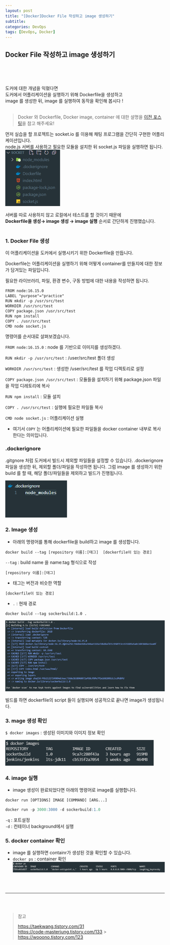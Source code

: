 ```yaml
---
layout: post
title: "[Docker]Docker File 작성하고 image 생성하기"
subtitle:
categories: DevOps
tags: [DevOps, Docker]
---
```


## Docker File 작성하고 image 생성하기

<br/>
<br/>
<br/>

도커에 대한 개념을 익혔다면  
도커에서 어플리케이션을 실행하기 위해 Dockerfile을 생성하고  
image 를 생성한 뒤, image 를 실행하여 동작을 확인해 봅시다 !  
<br/>

> Docker 와 Dockerfile, Docker image, container 에 대한 설명을 [이전 포스팅](http://localhost:4000/devops/2022/06/17/devops-docker.html)을 참고 해주세요!

먼저 실습을 할 프로젝트는 socket.io 를 이용해 채팅 프로그램을 간단히 구현한 어플리케이션입니다.  
node.js 서버를 사용하고 필요한 모듈을 설치한 뒤 socket.js 파일을 실행하면 됩니다.
![docker1](/assets/images/posts/dockerfile1.png)

서버를 따로 사용하지 않고 로컬에서 테스트를 할 것이기 때문에  
**Dockerfile을 생성→ image 생성 → image 실행** 순서로 간단하게 진행했습니다.  
<br/>

### 1. Docker File 생성

이 어플리케이션을 도커에서 실행시키기 위한 Dockerfile을 만듭니다.

Dockerfile는 어플리케이션을 실행하기 위해 어떻게 container를 만들지에 대한 정보가 담겨있는 파일입니다.

필요한 라이브러리, 파일, 환경 변수, 구동 방법에 대한 내용을 작성하면 됩니다.

```docker
FROM node:16.15.0
LABEL "purpose"="practice"
RUN mkdir -p /usr/src/test
WORKDIR /usr/src/test
COPY package.json /usr/src/test
RUN npm install
COPY . /usr/src/test
CMD node socket.js
```

명령어를 순서대로 살펴보겠습니다.

`FROM node:16.15.0` : node 를 기반으로 이미지를 생성하겠다.

`RUN mkdir -p /usr/src/test` : /user/src/test 폴더 생성

`WORKDIR /usr/src/test` : 생성한 /user/src/test 를 작업 디렉토리로 설정

`COPY package.json /usr/src/test` : 모듈들을 설치하기 위해 package.json 파일을 작업 디레토리에 복사

`RUN npm install` : 모듈 설치

`COPY . /usr/src/test` : 실행에 필요한 파일들 복사

`CMD node socket.js` : 어플리케이션 실행

- 여기서 `COPY` 는 어플리케이션에 필요한 파일들을 docker container 내부로 복사한다는 의미입니다.

### .dockerignore

.gitgnore 처럼 도커에서 빌드시 제외할 파일들을 설정할 수 있습니다.
.dockerignore 파일을 생성한 뒤, 제외할 폴더/파일을 작성하면 됩니다.
그럼 image 를 생성하기 위한 build 를 할 때, 해당 폴더/파일들을 제외하고 빌드가 진행됩니다.

![docker2](/assets/images/posts/dockerfile2.png)

### 2. Image 생성

- 아래의 명령어를 통해 dockerfile을 build하고 image 를 생성합니다.

```shell
docker build --tag [repository 이름]:[태그]  [dockerfile이 있는 경로]
```

`--tag` : build name 을 name:tag 형식으로 작성

`[repository 이름]:[태그]`

- 태그는 버전과 비슷한 역할

`[dockerfile이 있는 경로]`

- `.` : 현재 경로

```shell
docker build --tag sockerbuild:1.0 .
```

![docker3](/assets/images/posts/dockerfile3.png)

빌드를 하면 dockerfile의 script 들이 실행되며 성공적으로 끝나면 image가 생성됩니다.

### 3. mage 생성 확인

`$ docker images` : 생성된 이미지와 이미지 정보 확인

![docker4](/assets/images/posts/dockerfile4.png)

### 4. image 실행

- image 생성이 완료되었다면 아래의 명령어로 image를 실행합니다.

```docker
docker run [OPTIONS] IMAGE [COMMAND] [ARG...]
```

```sql
docker run -p 3000:3000 -d sockerbuild:1.0
```

`-q` : 포트설정  
`-d` : 컨테이너 background에서 실행

### 5. docker container 확인

- image 를 실행하면 containr가 생성된 것을 확인할 수 있습니다.
- `docker ps` : container 확인
  ![docker5](/assets/images/posts/dockerfile5.png)

<br/>
<br/>

---

<br/>
<br/>

> 참고
>
> https://taekwang.tistory.com/31  
> https://code-masterjung.tistory.com/133 > https://wooono.tistory.com/123

